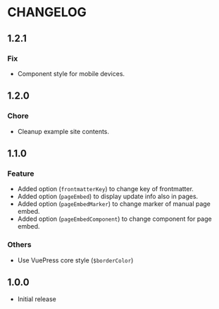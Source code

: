# CHANGELOG


## 1.2.1

### Fix

- Component style for mobile devices.


## 1.2.0

### Chore

- Cleanup example site contents.


## 1.1.0

### Feature

- Added option (`frontmatterKey`) to change key of frontmatter.
- Added option (`pageEmbed`) to display update info also in pages.
- Added option (`pageEmbedMarker`) to change marker of manual page embed.
- Added option (`pageEmbedComponent`) to change component for page embed.

### Others

- Use VuePress core style (`$borderColor`)


## 1.0.0

- Initial release
